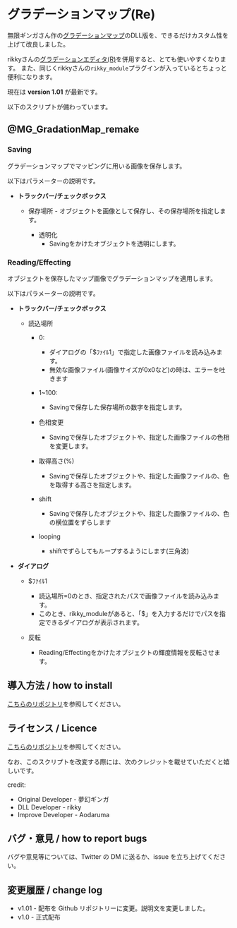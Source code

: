 # グラデーションマップ(Re)

無限ギンガさん作の[グラデーションマップ](https://www.nicovideo.jp/watch/sm30253109)のDLL版を、できるだけカスタム性を上げて改良しました。

rikkyさんの[グラデーションエディタ(R)](https://www.nicovideo.jp/watch/sm29113707)を併用すると、とても使いやすくなります。
また、同じくrikkyさんの`rikky_module`プラグインが入っているとちょっと便利になります。

現在は **version 1.01** が最新です。


以下のスクリプトが備わっています。

## @MG_GradationMap_remake

### Saving

グラデーションマップでマッピングに用いる画像を保存します。

以下はパラメーターの説明です。

- **トラックバー/チェックボックス**
  - 保存場所
		- オブジェクトを画像として保存し、その保存場所を指定します。

	- 透明化
		- Savingをかけたオブジェクトを透明にします。

### Reading/Effecting

オブジェクトを保存したマップ画像でグラデーションマップを適用します。

以下はパラメーターの説明です。

- **トラックバー/チェックボックス**
  - 読込場所
    - 0: 
    	- ダイアログの「$ﾌｧｲﾙ1」で指定した画像ファイルを読み込みます。
    	- 無効な画像ファイル(画像サイズが0x0など)の時は、エラーを吐きます
    - 1~100: 
    	- Savingで保存した保存場所の数字を指定します。
	
	- 色相変更
		- Savingで保存したオブジェクトや、指定した画像ファイルの色相を変更します。

	- 取得高さ(%)
		- Savingで保存したオブジェクトや、指定した画像ファイルの、色を取得する高さを指定します。

	- shift
		- Savingで保存したオブジェクトや、指定した画像ファイルの、色の横位置をずらします

	- looping
		- shiftでずらしてもループするようにします(三角波)

- **ダイアログ**

	- $ﾌｧｲﾙ1
		- 読込場所=0のとき、指定されたパスで画像ファイルを読み込みます。
		- このとき、rikky_moduleがあると、「$」を入力するだけでパスを指定できるダイアログが表示されます。

	- 反転
		- Reading/Effectingをかけたオブジェクトの輝度情報を反転させます。

## 導入方法 / how to install

[こちらのリポジトリ](https://github.com/Aodaruma/Aodaruma-AviUtl-Script)を参照してください。

## ライセンス / Licence

[こちらのリポジトリ](https://github.com/Aodaruma/Aodaruma-AviUtl-Script)を参照してください。

なお、このスクリプトを改変する際には、次のクレジットを載せていただくと嬉しいです。

credit:
- Original Developer	-	夢幻ギンガ
- DLL Developer		-	rikky
- Improve	Developer	-	Aodaruma

## バグ・意見 / how to report bugs

バグや意見等については、Twitter の DM に送るか、issue を立ち上げてください。

## 変更履歴 / change log

- v1.01 - 配布を Github リポジトリーに変更。説明文を変更しました。
- v1.0 - 正式配布
